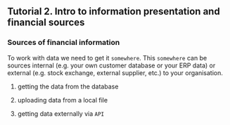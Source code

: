 ## Tutorial 2. Intro to information presentation and financial sources

### Sources of financial information

To work with data we need to get it `somewhere`. This `somewhere` can be sources internal (e.g. your own customer database or your ERP data) or external (e.g. stock exchange, external supplier, etc.) to your organisation.

1. getting the data from the database

2. uploading data from a local file

3. getting data externally via `API`


